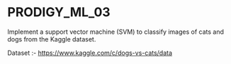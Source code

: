 # PRODIGY_ML_03

Implement a support vector machine (SVM) to classify images of cats and dogs from the Kaggle dataset.

Dataset :- https://www.kaggle.com/c/dogs-vs-cats/data
